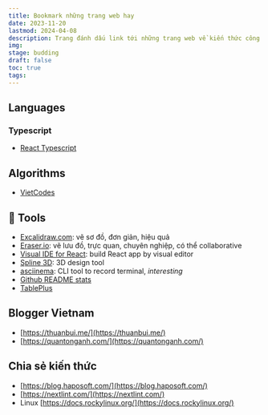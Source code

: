 ```yaml
---
title: Bookmark những trang web hay
date: 2023-11-20
lastmod: 2024-04-08 
description: Trang đánh dấu link tới những trang web về kiến thức công nghệ hay trong và ngoài nước
img: 
stage: budding
draft: false
toc: true
tags:
---
```

## Languages

### Typescript
- [React Typescript](https://react-typescript-cheatsheet.netlify.app/)


## Algorithms
- [VietCodes](https://vietcodes.github.io/)

## 🔧 Tools
- [Excalidraw.com](https://excalidraw.com/): vẽ sơ đồ, đơn giản, hiệu quả
- [Eraser.io](https://www.eraser.io/): vẽ lưu đồ, trực quan, chuyên nghiệp, có thể collaborative
- [Visual IDE for React](https://www.codux.com/): build React app by visual editor
- [Spline 3D](https://spline.design/): 3D design tool
- [asciinema](https://asciinema.org/): CLI tool to record terminal, *interesting*  
- [Github README stats](https://github.com/anuraghazra/github-readme-stats) 
- [TablePlus](https://tableplus.com/) 

## Blogger Vietnam
- [https://thuanbui.me/](https://thuanbui.me/)
- [https://quantonganh.com/](https://quantonganh.com/)

## Chia sẻ kiến thức
- [https://blog.haposoft.com/](https://blog.haposoft.com/)
- [https://nextlint.com/](https://nextlint.com/)
- Linux [https://docs.rockylinux.org/](https://docs.rockylinux.org/) 

